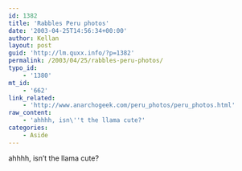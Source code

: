 ```yaml
---
id: 1382
title: 'Rabbles Peru photos'
date: '2003-04-25T14:56:34+00:00'
author: Kellan
layout: post
guid: 'http://lm.quxx.info/?p=1382'
permalink: /2003/04/25/rabbles-peru-photos/
typo_id:
    - '1380'
mt_id:
    - '662'
link_related:
    - 'http://www.anarchogeek.com/peru_photos/peru_photos.html'
raw_content:
    - 'ahhhh, isn\''t the llama cute?'
categories:
    - Aside
---
```


ahhhh, isn’t the llama cute?